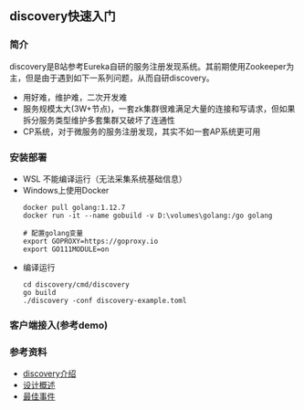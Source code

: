## discovery快速入门
### 简介
discovery是B站参考Eureka自研的服务注册发现系统。其前期使用Zookeeper为主，但是由于遇到如下一系列问题，从而自研discovery。

+ 用好难，维护难，二次开发难
+ 服务规模太大(3W+节点)，一套zk集群很难满足大量的连接和写请求，但如果拆分服务类型维护多套集群又破坏了连通性
+ CP系统，对于微服务的服务注册发现，其实不如一套AP系统更可用

### 安装部署
+ WSL 不能编译运行（无法采集系统基础信息）
+ Windows上使用Docker
    ```
    docker pull golang:1.12.7
    docker run -it --name gobuild -v D:\volumes\golang:/go golang

    # 配置golang变量
    export GOPROXY=https://goproxy.io
    export GO111MODULE=on
    ```
+ 编译运行
    ```
    cd discovery/cmd/discovery
    go build
    ./discovery -conf discovery-example.toml
    ```

### 客户端接入(参考demo)

### 参考资料
+ [discovery介绍](https://github.com/bilibili/discovery/blob/master/doc/intro.md)
+ [设计概述](https://github.com/bilibili/discovery/blob/master/doc/arch.md)
+ [最佳事件](https://github.com/bilibili/discovery/blob/master/doc/practice.md)
